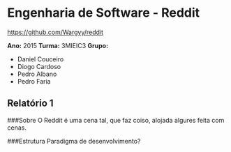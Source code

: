 # Engenharia de Software - Reddit
https://github.com/Wargyy/reddit

**Ano:** 2015 **Turma:** 3MIEIC3 
**Grupo:**
* Daniel Couceiro
* Diogo Cardoso
* Pedro Albano
* Pedro Faria



## Relatório 1 


###Sobre
O Reddit é uma cena tal, que faz coiso, alojada algures feita com cenas.


###Estrutura
Paradigma de desenvolvimento?
